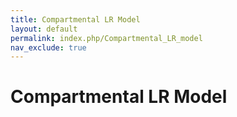 ```yaml
---
title: Compartmental LR Model
layout: default
permalink: index.php/Compartmental_LR_model
nav_exclude: true
---
```


# Compartmental LR Model
